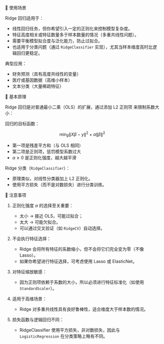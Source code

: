 📌 使用场景

Ridge 回归适用于：

- 线性回归任务，但你希望引入一定的正则化来控制模型复杂度。
- 特征高度相关或特征数量多于样本数量的情况（多重共线性问题）。
- 需要平衡模型拟合度与泛化能力，防止过拟合。
- 也适用于分类问题（通过 `RidgeClassifier` 实现），尤其当样本维度高时比逻辑回归更稳定。

典型应用：

- 财务预测（具有高度共线性的变量）
- 医疗或基因数据（高维小样本）
- 文本分类（大量稀疏特征）

📌 基本原理

Ridge 回归是对普通最小二乘（OLS）的扩展，通过添加 L2 正则项 来限制系数大小：

回归的目标函数：

$$
\min_\beta \|X\beta - y\|^2 + \alpha \|\beta\|^2
$$

- 第一项是残差平方和（与 OLS 相同）
- 第二项是正则项，惩罚模型系数过大
- $\alpha \geq 0$ 是正则化强度，越大越平滑

Ridge 分类（`RidgeClassifier`）：

- 原理类似，对线性分类器加上 L2 正则化。
- 使用平方损失（而不是对数损失）进行分类训练。

📌 注意事项

1. 正则化强度 $\alpha$ 的选择至关重要：

   - 太小 → 接近 OLS，可能过拟合；
   - 太大 → 可能欠拟合。
   - 可以通过交叉验证（如 `RidgeCV`）自动选择。

2. 不会执行特征选择：

   - Ridge 会将所有特征的系数缩小，但不会将它们完全变为零（不像 Lasso）。
   - 如果你希望进行特征选择，可考虑使用 Lasso 或 ElasticNet。

3. 对特征缩放敏感：

   - 因为正则项依赖于系数的大小，所以必须进行特征标准化（如使用 `StandardScaler`）。

4. 适用于高维场景：

   - Ridge 对多重共线性具有良好鲁棒性，适合维度大于样本数的情况。

5. 损失函数与逻辑回归不同：

   - RidgeClassifier 使用平方损失，非对数损失，因此与 `LogisticRegression` 在分类策略上略有不同。
